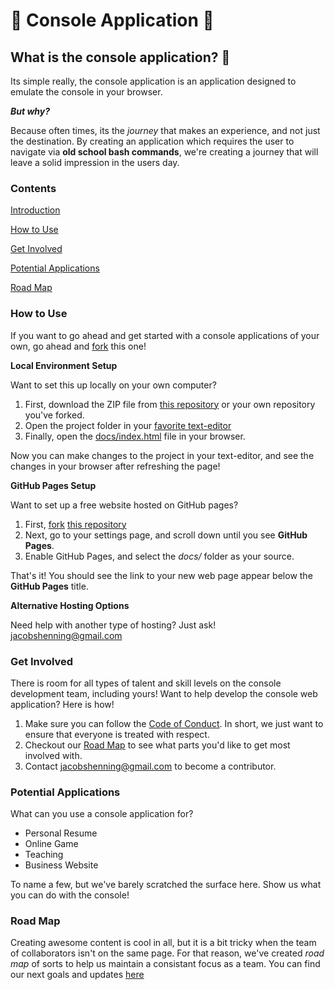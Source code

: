 # :tada: Console Application :tada:

## What is the console application? :thinking:

Its simple really, the console application is an application designed to emulate the console in your browser.

***But why?***

Because often times, its the *journey* that makes an experience, and not just the destination. By creating an application which requires the user to navigate via **old school bash commands**, we're creating a journey that will leave a solid impression in the users day.

### Contents

[Introduction](#what-is-the-console-application-thinking)

[How to Use](#how-to-use)

[Get Involved](#get-involved)

[Potential Applications](#potential-applications)

[Road Map](#road-map)


### How to Use

If you want to go ahead and get started with a console applications of your own, go ahead and [fork](https://help.github.com/articles/fork-a-repo/) this one! 

**Local Environment Setup**

Want to set this up locally on your own computer?

1. First, download the ZIP file from [this repository](https://github.com/jacobshenning/console) or your own repository you've forked.
2. Open the project folder in your [favorite text-editor](https://atom.io/)
3. Finally, open the [docs/index.html](https://github.com/jacobshenning/console/blob/master/docs/index.html) file in your browser.

Now you can make changes to the project in your text-editor, and see the changes in your browser after refreshing the page!

**GitHub Pages Setup**

Want to set up a free website hosted on GitHub pages?

1. First, [fork](https://help.github.com/articles/fork-a-repo/) [this repository](https://github.com/jacobshenning/console)
2. Next, go to your settings page, and scroll down until you see **GitHub Pages**. 
3. Enable GitHub Pages, and select the *docs/* folder as your source.

That's it! You should see the link to your new web page appear below the **GitHub Pages** title.

**Alternative Hosting Options**

Need help with another type of hosting? Just ask! jacobshenning@gmail.com

### Get Involved

There is room for all types of talent and skill levels on the console development team, including yours! Want to help develop the console web application? Here is how!

1. Make sure you can follow the [Code of Conduct](https://github.com/jacobshenning/console/blob/master/CODE_OF_CONDUCT.md). In short, we just want to ensure that everyone is treated with respect.
2. Checkout our [Road Map](#road-map) to see what parts you'd like to get most involved with.
3. Contact jacobshenning@gmail.com to become a contributor.

### Potential Applications

What can you use a console application for?

* Personal Resume
* Online Game
* Teaching
* Business Website

To name a few, but we've barely scratched the surface here. Show us what you can do with the console!

### Road Map

Creating awesome content is cool in all, but it is a bit tricky when the team of collaborators isn't on the same page. For that reason, we've created *road map* of sorts to help us maintain a consistant focus as a team. You can find our next goals and updates [here](#)
